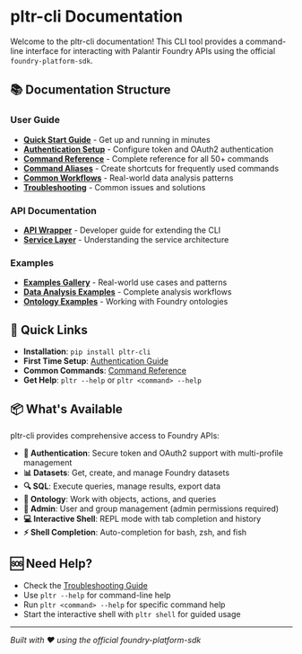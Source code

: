 # pltr-cli Documentation

Welcome to the pltr-cli documentation! This CLI tool provides a command-line interface for interacting with Palantir Foundry APIs using the official `foundry-platform-sdk`.

## 📚 Documentation Structure

### User Guide
- **[Quick Start Guide](user-guide/quick-start.md)** - Get up and running in minutes
- **[Authentication Setup](user-guide/authentication.md)** - Configure token and OAuth2 authentication
- **[Command Reference](user-guide/commands.md)** - Complete reference for all 50+ commands
- **[Command Aliases](user-guide/aliases.md)** - Create shortcuts for frequently used commands
- **[Common Workflows](user-guide/workflows.md)** - Real-world data analysis patterns
- **[Troubleshooting](user-guide/troubleshooting.md)** - Common issues and solutions

### API Documentation
- **[API Wrapper](api/wrapper.md)** - Developer guide for extending the CLI
- **[Service Layer](api/services.md)** - Understanding the service architecture

### Examples
- **[Examples Gallery](examples/gallery.md)** - Real-world use cases and patterns
- **[Data Analysis Examples](examples/data-analysis.md)** - Complete analysis workflows
- **[Ontology Examples](examples/ontology.md)** - Working with Foundry ontologies

## 🚀 Quick Links

- **Installation**: `pip install pltr-cli`
- **First Time Setup**: [Authentication Guide](user-guide/authentication.md)
- **Common Commands**: [Command Reference](user-guide/commands.md)
- **Get Help**: `pltr --help` or `pltr <command> --help`

## 📦 What's Available

pltr-cli provides comprehensive access to Foundry APIs:

- **🔐 Authentication**: Secure token and OAuth2 support with multi-profile management
- **📊 Datasets**: Get, create, and manage Foundry datasets
- **🔍 SQL**: Execute queries, manage results, export data
- **🎯 Ontology**: Work with objects, actions, and queries
- **👥 Admin**: User and group management (admin permissions required)
- **💻 Interactive Shell**: REPL mode with tab completion and history
- **⚡ Shell Completion**: Auto-completion for bash, zsh, and fish

## 🆘 Need Help?

- Check the [Troubleshooting Guide](user-guide/troubleshooting.md)
- Use `pltr --help` for command-line help
- Run `pltr <command> --help` for specific command help
- Start the interactive shell with `pltr shell` for guided usage

---

*Built with ❤️ using the official foundry-platform-sdk*
